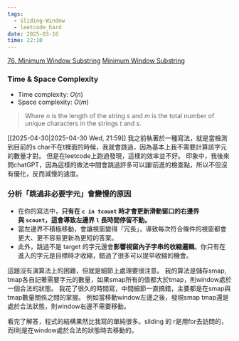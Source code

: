 ```yaml
---
tags:
  - Sliding-Window
  - leetcode_hard
date: 2025-03-16
time: 22:10
---
```

[76. Minimum Window Substring](https://leetcode.com/problems/minimum-window-substring/)
[Minimum Window Substring](https://neetcode.io/problems/minimum-window-with-characters)

### Time & Space Complexity
- Time complexity: $O(n)$
- Space complexity: $O(m)$
> Where $n$ is the length of the string $s$ and $m$ is the total number of unique characters in the strings $t$ and $s$.

[[2025-04-30|2025-04-30 Wed, 21:59]]
我之前執著於一種寫法，就是當檢測到目前的s char不在t裡面的時候，我就會跳過，因為基本上我不需要計算該字元的數量才對。
但是在leetcode上跑過發現，這樣的效率並不好。
印象中，我後來問chatGPT，因為這樣的做法中間會跳過許多可以讓l前進的檢查點，所以不但沒有優化，反而減慢的速度。
### 分析「跳過非必要字元」會變慢的原因
- 在你的寫法中，**只有在 `c in tcount` 時才會更新滑動窗口的右邊界與 `scount`，這會導致左邊界 `l` 長時間停留不動。**
- 當左邊界不積極移動，會讓視窗變得「冗長」，導致每次符合條件的視窗都會更大、更不容易更新為更短的答案。
- 此外，跳過不是 target 的字元還會**影響視窗內子字串的收縮邏輯**。你只有在進入的字元是目標時才收縮，錯過了很多可以提早收縮的機會。


這題沒有演算法上的困難，但就是細節上處理要很注意。
我的算法是儲存smap, tmap各自記著需要字元的數量，如果smap所有的值都大於tmap，則window處於一個合法的狀態。
我花了很久的時間寫，中間細節一直搞錯，主要都是在smap與tmap數量關係之間的掌握。
例如當移動window左邊之後，發現smap tmap還是處於合法狀態，則window右邊不需要移動。 


看完了解答，程式的結構果然比我寫的單純很多。sliding 的 r是用for去訪問的，而l則是在window處於合法的狀態時去移動的。